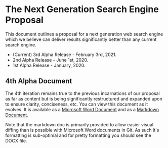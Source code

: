 # The Next Generation Search Engine Proposal

This document outlines a proposal for a next generation web search engine which we believe can deliver results significantly better than any current search engine.

* \(Current\) 3rd Alpha Release - February 3rd, 2021.
* 2nd Alpha Release - June 1st, 2020.
* 1st Alpha Release - January, 2020.

## 4th Alpha Document
The 4th iteration remains true to the previous incarnations of our proposal as far as content but is being significantly restructured and expanded upon to ensure clarity, conciseness, etc. You can view this document as it evolves. It is available as a [Microsoft Word Document](next-web-search.docx) and as a [Markdown Document](next-web-search.md).

Note that the markdown doc is primarily provided to allow easier visual diffing than is possible with Microsoft Word documents in Git. As such it's formatting is sub-optimal and for pretty formatting you should see the DOCX file.

